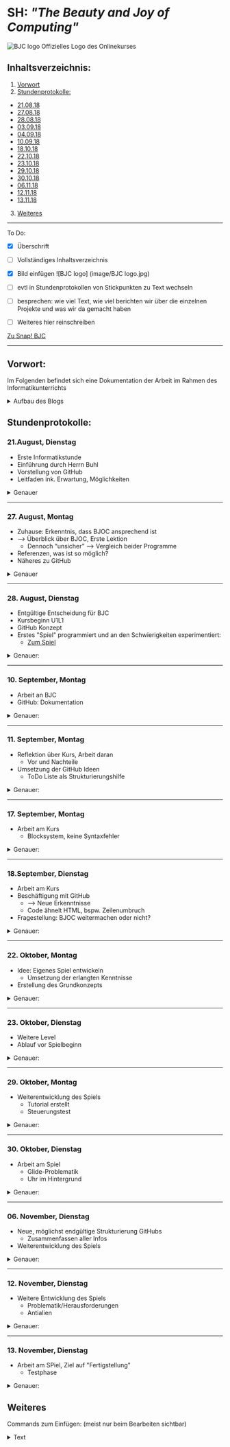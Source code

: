 # SH: _"The Beauty and Joy of Computing"_  
![BJC logo](https://pbs.twimg.com/profile_images/378800000439621166/b23cdc47c76b3d78561b91ffc9705183_400x400.png)
Offizielles Logo des Onlinekurses
## Inhaltsverzeichnis:
1. [Vorwort](#h1)
2. [Stundenprotokolle:](#h2)
 * [21.08.18](#s1)
 * [27.08.18](#s2)
 * [28.08.18](#s3)
 * [03.09.18](#s4)
 * [04.09.18](#s5)
 * [10.09.18](#s6)
 * [18.10.18](#s7)
 * [22.10.18](#s8)
 * [23.10.18](#s9)
 * [29.10.18](#s10)
 * [30.10.18](#s11)
 * [06.11.18](#s12)
 * [12.11.18](#s13)
 * [13.11.18](#s14)
3. [Weiteres](#h3)

---------------------------------------------------
To Do: 
- [x] Überschrift
- [ ] Vollständiges Inhaltsverzeichnis
- [x] Bild einfügen ![BJC logo] (image/BJC logo.jpg)
- [ ] evtl in Stundenprotokollen von Stickpunkten zu Text wechseln
- [ ] besprechen: wie viel Text, wie viel berichten wir über die einzelnen Projekte und was wir da gemacht haben
- [ ] Weiteres hier reinschreiben 

        
[Zu Snap! BJC](http://snap.berkeley.edu/run)

----------------------------------------------------      
             
## Vorwort: <a name="h1"></a>
Im Folgenden befindet sich eine Dokumentation der Arbeit im Rahmen des Informatikunterrichts
<details>
  <summary>Aufbau des Blogs</summary>
Jedes Stundenprotokoll enthält, zur besseren Übersicht, eine Kurzfassung in Form von Stichpunkten. In Form eines Sprites lässt sich eine detaillierte Beschreibung der Stunde öffnen. 
</details>

## Stundenprotokolle: <a name="h2"></a>         
### 21.August, Dienstag <a name="s1"></a>

 * Erste Informatikstunde
  * Einführung durch Herrn Buhl
  * Vorstellung von GitHub
  * Leitfaden ink. Erwartung, Möglichkeiten
<details>
  <summary>Genauer</summary>      
Heute hatten wir unsere erste Informatikstunde. Herr Buhl hat uns eine Einführung in den Informatikunterricht und sein Unterrichtskonzept gegeben. In seinem Leitfaden waren einige Programme vorgeschlagen, von denen uns **"Greenfoot"** und **"The beauty and Joy of Computing"** _(im folgenden **"BJC"**)_ am meisten zusagten. Die kurze restliche Zeit haben wir genutzt um uns ein bisschen auf GitHub, sowie den Programmierseiten umzuschauen. Gespannt auf die nächste Stunde haben wir uns vorgenommen, die einzelnen Möglichkeiten genauer zu betrachten.
        </details>

---------------------------------------------------

### 27. August, Montag <a name="s2"></a>
  * Zuhause: Erkenntnis, dass BJOC ansprechend ist 
  * --> Überblick über BJOC, Erste Lektion
    * Dennoch “unsicher” --> Vergleich beider Programme 
  * Referenzen, was ist so möglich?
  * Näheres zu GitHub
<details>
  <summary>Genauer</summary>
In der vorangegangenen Woche hatten wir zuhause erkannt, dass uns beiden besonders BJC auf den ersten Blick zusagt. Demnach haben wir uns dafür entschieden die heutige Stunde dafür zu nutzen, einen klaren Überblick von BJC zu erhalten und uns mit der -in diesem Kurs- verwendeten Programmiersprache **SNAP!** auseinanderzusetzen. Wir haben vor allem versucht uns etwas mit dem Editor vertraut zu machen und haben dann auch Testweise mit der ersten Lektion begonnen. Diese kurze Zeit hat uns schon so viel Spaß gemacht, dass wir beschlossen, uns in der nächsten Stunde weiter mit Beauty and Joy of Computing zu beschäftigen.  

Dennoch nahmen wir uns beide vor, bis nächste Woche zuhause weitere Informationen über Alternativen _(vor allem Greenfoot)_ einzuholen und diese dann auszuprobieren. 

Damit erhielten wir einen guten Überblick der einzelnen Programmmöglichkeiten, um diese dann vergleichen und abwägen zu können. Auf GitHub gab es ebenfalls einige Referenzen um zu sehen, was alles möglich ist.   
</details>
</details>
 

---------------------------------------------------

 ### 28. August, Dienstag <a name="s3"></a>
  * Entgültige Entscheidung für BJC
  * Kursbeginn U1L1
  * GitHub Konzept
  * Erstes "Spiel" programmiert und an den Schwierigkeiten experimentiert:
    * [Zum Spiel](https://snap.berkeley.edu/snapsource/snap.html#present:Username=stormann1&ProjectName=U1L1%20Alonso)
<details>
  <summary>Genauer:</summary>
 Nach der bereits frühen Eingrenzung auf BJC und Greenfoot –welche beide von Herrn Buhl empfohlen wurden- haben wir uns heute endgültig entschieden bei “Beauty and Joy of Computing” zu bleiben. Überzeugt haben uns vor allem die ansprechende Website und der komplette, sowie anfängerfreundliche Kurs.  

Da wir beide wenig Vorkenntnisse im Programmieren haben und bisher nur die "Nutzerseite" kennen, schien uns der Beginn mit BJC eine gute Idee, denn der Kurs verspricht, gerade für Schüler konzipiert zu sein, die wenig bis keine Erfahrungen auf diesem Gebiet haben. 

Wir haben dann auch direkt mit dem Kurs und **Unit 1 Lab 1** begonnen. Nachdem wir einen Account erstellt und uns eingeloggt haben, ging es damit los unsere erste Spielfigur, ein "Sprite" zu erstellen. Dafür haben wir aus den vorgegebenen Kostümen für das "Alonzo" Kostüm entschieden und es als Bild für unser Sprite ausgewählt<details> 

        <summary>Sprite</summary> 

Ein Sprite (engl. unter anderem für ein Geistwesen, Kobold) ist ein Grafikobjekt, das von der Grafikhardware über das Hintergrundbild bzw. den restlichen Inhalt der Bildschirmanzeige eingeblendet wird. Die Positionierung wird dabei komplett von der Grafikhardware erledigt. (- Wikipedia) 

Wir haben zwei dieser Alonzo Costums erstellt und so editiert, dass Alonzo sich umdreht, wenn er angeklickt wird.
   <br><br>
<p align="right"><img width="202" alt="change costum Alonzo" src="https://user-images.githubusercontent.com/42579272/44869057-e314f300-ac8c-11e8-8cf1-21375b44c34d.png"></p>

 </details>
       
 </details>
    
---------------------------------------------------
 
 ### 10. September, Montag <a name="s4"></a>
  * Arbeit an BJC
  * GitHub: Dokumentation
 <details>
  <summary>Genauer:</summary>
 Heute haben wir weiter am Kurs gearbeitet und so beispielsweise erfahren wie man einen neuen Block erstellt, um viele einzelne Befehle darin zu verbauen. Dadurch kann man lange Zeilen an Code wesentlich besser strukturieren. Außerdem ging es um den Umgang mit den Inputs in der Blockdefinition, und sogenannte Parameter für den Grundaufbau eines Blocks.  Ebenso waren die “when clicked” blocks, die sehr viel Anwendung finden oder das Bearbeiten eines Blocks, sowie die Editorfunktion heutiges Thema. Eine nützliche Funktion ist besonders der “Clean Up” Prozess, mit diesem lässt sich alles neu für eine bessere Übersicht organisieren, um Fehler zu vermeiden oder diese besser zu finden.  

Danach haben wir uns mit GitHub beschäftigt, vor allem mit der Frage wie wir unser Stundenprotokoll strukturieren wollen. Nach Herausarbeitung einer Konzeptidee diskutierten wir, wie dies am besten um zusetzen ist. Da wir in den einzelnen Informatikstunden meist nur wenig Zeit für die Arbeit am Projekt und die Dokumentation haben, entschieden wir uns dafür möglichst am Ende jeder Stunde nur kurz stichwortartig den Inhalt festzuhalten, um dies später dann weiter auszuführen. 

Bei GitHub war außerdem wichtig, wie man die richtige Schriftgröße auswählt, Bilder einfügt, Leerzeilen und vieles mehr im Code macht, schließlich soll die Seite am Ende auch visuell ansprechend sein.        
 </details>
 
---------------------------------------------------
 
 ### 11. September, Montag <a name="s5"></a>
 * Reflektion über Kurs, Arbeit daran 
   * Vor und Nachteile 
 * Umsetzung der GitHub Ideen 
   * ToDo Liste als Strukturierungshilfe

 <details>
  <summary>Genauer:</summary>
   Nach weiterer Arbeit am Kurs, heute ging es beispielsweise um das Grüßen von Spielern. Also die Beziehung zwischen einzelnen Blöcken, sowie die “if-Blöcke” und das zufällige Auswählen einzelner Aktionen. Der Kurs bietet viele Grundinformationen, die meist sehr detailliert dargestellt sind. Das ist zwar gut um etwas neues wirklich zu verstehen, doch teilweise auch etwas langatmig. 

Die Dokumentation betreffend haben wir unsere theoretischen Ideen für GitHub umgesetzt. Außerdem erstellten wir uns eine ToDo-Liste auf der GitHub Seite, damit wir effektiver unsere Ziele erreichen. Oft hat man zuhause etwas am Informatikprojekt gemacht, und um sich dann mit dem Partner abzusprechen half ein einfacher Haken auf der GitHub-Seite.     
 </details>
 
---------------------------------------------------

 ### 17. September, Montag <a name="s6"></a>
 * Arbeit am Kurs
   * Blocksystem, keine Syntaxfehler 
 <details>
  <summary>Genauer:</summary>
     Heute ging es weiter am Kurs, zur Thematik Listen. Also beispielsweise wie eine Datenreihe strukturiert und in Tabellenform aufgestellt wird. Oder wie man aus vielen Informationen eine einzelne heraussuchen kann. Da wir momentan auch an GitHub gearbeitet hatten, fällt einem schnell auf das Syntaxfehler sehr nerven können. Das Blocksystem in BJC schien zwar anfangs etwas “einfach” auf uns, jedoch stellte sich dies als sehr effektiv zur Vermeidung unnötiger Fehler heraus. 

Da es bei BJC vor allem um die Entwicklung eines Grundverständnisses geht, können Syntaxfehler sehr hinderlich sein. Wenn eine Codezeile richtig ist, diese jedoch nur durch ein fehlendes Komma nicht funktioniert kann man daraus schnell falsche Schlüsse ziehen bzw. viel Zeit damit verbringen diesen einfachen Fehler ausfindig zu machen. 
 </details>
 
---------------------------------------------------
 
 ### 18.September, Dienstag <a name="s7"></a>

 * Arbeit am Kurs 
 * Beschäftigung mit GitHub 
   * --> Neue Erkenntnisse 
   * Code ähnelt HTML, bspw. Zeilenumbruch  
 * Fragestellung: BJOC weitermachen oder nicht? 


 <details>
  <summary>Genauer:</summary>
     Bei der Dokumentation in GitHub, war uns vor allem wichtig, dass eine klare Struktur zu erkennen ist. So, dass man auf einen Blick sehen kann was einen interessiert. Daher haben wir Verlinkungen, zur schnelleren Navigation, und klar getrennte Abschnitte, wie die Kurzzusammenfassung am Anfang jedes Stundenprotokolls, erstellt. Interessanterweise konnte man dies mit Hilfe von HTML-Codes machen. Einer dieser Befehle ist beispielsweise hr in <> um einen Zeilenbruch zu erstellen.  

Ebenso haben wie neue Bilder hinzugefügt, auf welche man über einen Link im Code verweisen kann.  

In dieser BJC-Unit ging es darum, Formen mithilfe eines Algorithmus zu zeichnen. Dabei war besonders interessant zu sehen, ob der programmierte Text letztendlich genau das erwartete Muster erzeugt. Besonders gut konnte man daran, die Beziehung zwischen dem Code und dem Ergebnis verstehen. Wenn man sich beispielsweise einen Stern vorstellt, ging es darum sich diesen theoretisch als Code vorzustellen. Beim Erstellen einer Zeichnung konnte man dann außerdem viele Parameter verändern, wie Beispielsweise die Farbe des “Pinsels”.  Insbesondere das Einstellen der Zeigerposition war wichtig, da dieser den Pinsel darstellte und man demnach die Bewegung dieses genau formulieren musst. 

Wir bereits an manchen Tagen angeklungen, ist der BJC-Kurs sehr kleinschrittig und somit mit der Zeit etwas zäh geworden. Daher stellten wir uns die Frage: Weitermachen oder nicht? 
 </details>     <hr>

 
  ### 22. Oktober, Montag <a name="s8"></a>
 
 * Idee: Eigenes Spiel entwickeln 
   * Umsetzung der erlangten Kenntnisse 
 * Erstellung des Grundkonzepts

<details>
  <summary>Genauer:</summary>
      Nach einiger Zeit mit dem Kurs: “Beauty and Joy of Computing” hatten wir uns dazu entschieden, selbstständiger unser eigenes Spiel zu kreieren. Da wir nun bereits gewisse Grundkenntnisse mit dem Blocksystem und SNAP! als Programmiersprache gesammelt hatten, programmierten wir einfach “drauflos”. Wir konnten viele Dinge, die man zuvor im Kurs gelernt hatte, direkt umsetzen, so dass wir gut vorankamen.  

Unsere sehr grobe Spielidee war, dass man ein “Alien” steuert und einzelnen, zufällig erscheinenden Bällen für Punkte nachjagt.  

Zuerst entwickelten wir daher die Grundsteuerung. Dies war einfach umzusetzen, indem man einer bestimmten Taste eine Aktion zuordnet. Außerdem haben wir die Grundlage des Codes für den Ball erstellt. Wenn dieser berührt wird, springt er zu einem zufälligen Ort. Dies wird dann als ein Punkt in unserem Scoreboard verzeichnet, welches wir durch “Variables” erstellt haben. (Bild 4) Da in dem Blocksystem von SNAP!, eine programmierte Zeile leicht nachzuvollziehen ist, ergibt sich weiteres aus den nebenstehenden Bildern. (Bild 1) (Bild3)  

Das Tasten-Binding ist außerdem ein kleiner Teil unserer Spielstartmechanik, wenn Space gedrückt wird, werden die Befehle auf dem Bild ausgeführt. (siehe Bild)  

Hier trat bereits das erste Problem auf, denn wenn man während des Spiels ausversehen “Space” drückt, wurde das Spiel neu gestartet. Dies konnten wir umgehen, indem ein Reset nur bei scoreboard=0 möglich ist. Später mussten wir darauf achten, dass bei jedem Command für Space einzubauen. Wenn man verliert wird der Score automatisch wieder auf null gestellt, so dass ein Neustarten möglich ist. (Bild 2) 
 </details>
 
---------------------------------------------------
 
  ### 23. Oktober, Dienstag <a name="s9"></a>
 * Weitere Level
 * Ablauf vor Spielbeginn
 <details>
  <summary>Genauer:</summary>
     Nachdem wir noch ein wenig am Grundkonzept gearbeitet haben, ging es darum das Spiel in der Gesamterscheinung angenehmer zu gestalten. Daher haben wir einen Anfangsbildschirm erstellt und die Funktion der Spacetaste weiter ausgebaut. Dies ging mit Hilfe der Broadcastfunktion. Wenn beispielsweise “Start game” gebroadcastet wird hören dies alle Sprites und können entsprechend reagieren. (Bild 5) 

Auf dieser Grundlage haben wir die Begrüßung erarbeitet, wenn nun jemand das Spiel startet wird er nach seinem Namen gefragt und dann gefragt ob er bereits gespielt hat oder nicht. Dies hatten wir uns allerdings erst theoretisch überlegt, später ging dies mit Hilfe der Spielerliste. Wenn der Name in der Liste bereits vorhanden ist geht es weiter zum Spiel, aber wenn nicht erscheint, eine Frage welche man durch Klicken auf den Haken oder das Kreuz beantworten kann. Die beiden Symbole dafür sind Sprites und tauchen durch den Broadcast auf bzw. werden an ihrer Position nun sichtbar. (Space versteckt diese später wieder). Wenn man nun auf “Nein” klickt, wird man zum Tutorial weitergeleitet, welches wir am nächsten Tag umsetzen wollten. 

 Ebenso haben wir neue Level erstellt, so tauchen die Bälle beispielsweise schneller auf bzw. springen zu einem anderen Ort oder ändern ihre Größe, sowie Farbe. Dies ist je abhängig von der Punktzahl auf dem Scoreboard. Das Kostüm des Aliens kann sich dabei, je nach Punktzahl ebenfalls verändern. (Bild 6,10)  
 </details>
 
---------------------------------------------------
 
 ### 29. Oktober, Montag <a name="s10"></a>
 * Weiterentwicklung des Spiels
   * Tutorial erstellt
   * Steuerungstest
 <details>
  <summary>Genauer:</summary>
     Um ein anschauliches Tutorial, neben den einzelnen Textbasierten Informationen, zu gestalten waren viele Broadcasts nötig. Wenn beispielsweise das “Alien” oder Ball vorgestellt wird, sollte dies auftauchen. Der Ball erscheint an einer festgelegten Koordinate und mit einer bestimmten Größe für, in diesem Fall, 9 Sekunden. (Bild 7) 

Eine Besonderheit an unserem Tutorial besteht (im unteren Bild ab “say Probiers doch gleich mal aus for 7secs”) darin, dass der Spieler vor Spielbeginn einmal die Steuerung unseres Aliens ausprobiert haben muss. Ansonsten wird, mithilfe einer Infinite Clock diese Aufgabe solange wiederholt bis man alle benötigten Tasten (Inputs) einmal gedrückt hat. Am Ende des Tutorials werden dann alle Variablen, für eine einwandfreie Funktionsweise des Spiels, zurückgesetzt. 

Der Gesamtverlauf des Tutorials lässt sich sehr gut am Code nachvollziehen. (siehe Bild) (Bild 8,9) 
 </details>
 
---------------------------------------------------

 ### 30. Oktober, Dienstag <a name="s11"></a>
 * Arbeit am Spiel
   * Glide-Problematik
   * Uhr im Hintergrund
 <details>
  <summary>Genauer:</summary>
     Eine der Herausforderungen bei SNAP! bestand darin, dass man als Spieler teilweise -”unerlaubt”-viele Punkte auf einmal erzielen konnte. Um diesen Bug zu verstehen muss, man das Spielkonzept verstanden haben. Immer, wenn ein Ball von unserem “Wesen” eingesammelt wird, springt dieser zu einem zufälligen Ort auf unserem Koordinatensystem. In einem neuen “Level” soll unser Ball nun jedoch gleitet. Dadurch konnte man je nach Richtung 20 oder mehr auf Punkte auf einmal erhalten. Um dies zu verhindern, haben wir anfangs einen gewissen Delay beim Scoreboard eingebaut, dadurch wurde im Falle eines weiteren Kontakts einfach kein neuer Punkt gegeben. (Bild11) 

Dies entpuppte sich später allerdings nur als Maßnahme um unser Problem zu umgehen, nicht jedoch als vollständige Lösung. Der eigentliche Bug besteht darin, dass sich beim Gleiten, der Ball in sehr vielen kleinen Schritten teleportiert. Wenn nun der Befehl ausgeführt wird, dass das Objekt zu einem zufälligen Ort springen soll, passiert dies nur ganz kurz, danach jedoch kehrt der Ball direkt wieder zum Gleiten zurück. Es scheint, als würde sich der Befehl “glide to …” über die anderen Prozesse schieben bzw. länger andauern. Leider war/ist “glide to...” die einzige Möglichkeit in BJOC eine flüssige Bewegung zu erzeugen. 

Da wir diesen jedoch Bug nicht im Spiel haben wollten, haben wir uns im Nachhinein dazu entschieden beim Teleportieren zu bleiben. Daher haben wir die “Go to Random Position” bei höherem Score beschleunigt.  

Um später vergleichen zu können wer die 40 Bälle am schnellsten eingesammelt hat. Haben wir eine Uhr programmiert, die versteckt im Hintergrund läuft. Bei Spielbeginn startet diese automatisch. (Bild13) Wenn ein Spieler 40 Punkte erreicht hat erscheint: Glückwunsch etc. Und der score wird versteckt, sowie um einen Punkt erhöht. Denn bei 41 Punkten wird die Uhr beendet und die Punkte werden angezeigt (Bild 12) 

Im Verlauf der Stunden haben wir oftmals auch zuhause am Spiel gearbeitet, weshalb man zu einer vollständigen Übersicht in den rohen Code schauen sollte. (Link einfügen) 
 </details>   <hr>
 

### 06. November, Dienstag <a name="s12"></a>
 * Neue, möglichst endgültige Strukturierung GitHubs
   * Zusammenfassen aller Infos
 * Weiterentwicklung des Spiels
 <details>
  <summary>Genauer:</summary>
     Da sich nun bereits viele neue Informationen angesammelt hatten, wollten wir unser GitHub Konzept erneuern.  Daher haben die wir die Seite neu strukturiert, so dass man bspw. in unserem Inhaltsverzeichnis einfach einen Tag anklicken kann um dann direkt dorthin weitergeleitet zu werden. Ebenfalls haben wir unsere Inhalte zusammengetragen und somit die Seite auf einen aktuellen Stand gebracht, insbesondere um die Menge an Text abschätzen zu können, und einen besseren Gesamtüberblick über unsere bisherige Arbeit zu erhalten. 
 </details>
 
---------------------------------------------------

### 12. November, Dienstag <a name="s13"></a>
 * Weitere Entwicklung des Spiels
   * Problematik/Herausforderungen
   * Antialien
 <details>
  <summary>Genauer:</summary>
      Über die vorhergegangene Woche hatten wir uns überlegt das Spiel um einen weiteren Kandidaten zu ergänzen. Ab einer bestimmten Punkteanzahl erscheint nun das sogenannte Anti-Alien, welches den Erzfeind unseres Aliens darstellt. Bei Kontakt beider Figuren ist das Spiel sofort zu Ende (ebenfalls mit Hilfe eines Broadcast). In einem solchen Fall erscheint ein Game Over Screen und im Hintergrund wir der Score auf 41 gesetzt, so dass die Clock ebenfalls beendet wird. Hier war die Herausforderung den Code des Anti-Aliens so zu gestalten, dass das Pathing angemessen ist; nicht zu schwer und dennoch zufällig. Auf dem nebenstehenden Bild ist ein Ausschnitt des Anti-Alien Codes zu sehen. Bild14
 </details>  <hr>
 
 ### 13. November, Dienstag <a name="s14"></a>
 * Arbeit am SPiel, Ziel auf "Fertigstellung"
   * Testphase
 <details>
  <summary>Genauer:</summary>
     In dem uns gegebenen Zeitrahmen hatten wir die Möglichkeit einiges an unserem Spiel zu programmieren, so dass es nun bereits als eigenständiges Produkt “spielbar” ist. Jedoch hätten wir viele weitere Ideen gerne umgesetzt um es für den Spieler attraktiver zu machen und mehr unserer gewonnen Kenntnisse darin einfließen zu lassen. Dennoch ist uns, dass man dies nahezu ewig weiterführen kann, weshalb wir in unserer freien Zeit, nach Projektabgabe garantiert noch weitere Dinge hinzufügen werden.  
 </details>
 
 
 
  ## Weiteres <a name="h3"></a>
  Commands zum Einfügen: (meist nur beim Bearbeiten sichtbar) 
<details>
  <summary>Text</summary>   
</details>
